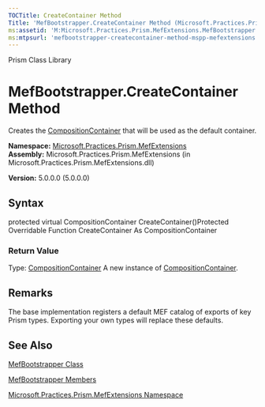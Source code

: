 ```yaml
---
TOCTitle: CreateContainer Method
Title: 'MefBootstrapper.CreateContainer Method (Microsoft.Practices.Prism.MefExtensions)'
ms:assetid: 'M:Microsoft.Practices.Prism.MefExtensions.MefBootstrapper.CreateContainer'
ms:mtpsurl: 'mefbootstrapper-createcontainer-method-mspp-mefextensions.md'
---
```


Prism Class Library

MefBootstrapper.CreateContainer Method
==========================================

Creates the [CompositionContainer](http://msdn.microsoft.com/en-us/library/dd833553) that will be used as the default container.

**Namespace:** [Microsoft.Practices.Prism.MefExtensions](https://msdn.microsoft.com/library/microsoft.practices.prism.mefextensions)
**Assembly:** Microsoft.Practices.Prism.MefExtensions (in Microsoft.Practices.Prism.MefExtensions.dll)

**Version:** 5.0.0.0 (5.0.0.0)

## Syntax


protected virtual CompositionContainer CreateContainer()Protected Overridable Function CreateContainer As CompositionContainer
### Return Value

Type: [CompositionContainer](http://msdn.microsoft.com/en-us/library/dd833553)
A new instance of [CompositionContainer](http://msdn.microsoft.com/en-us/library/dd833553).

Remarks
-------

 The base implementation registers a default MEF catalog of exports of key Prism types. Exporting your own types will replace these defaults.

See Also
--------


[MefBootstrapper Class](https://msdn.microsoft.com/library/microsoft.practices.prism.mefextensions.mefbootstrapper)

[MefBootstrapper Members](https://msdn.microsoft.com/allmembers.t:microsoft.practices.prism.mefextensions.mefbootstrapper)

[Microsoft.Practices.Prism.MefExtensions Namespace](https://msdn.microsoft.com/library/microsoft.practices.prism.mefextensions)
